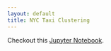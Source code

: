 ```yaml
---
layout: default
title: NYC Taxi Clustering
---
```



Checkout this <a target="_blank" href="http://nbviewer.jupyter.org/gist/mhoffman/ef779fb7d925edd70ab0e0ff25eee696">Jupyter Notebook</a>.
